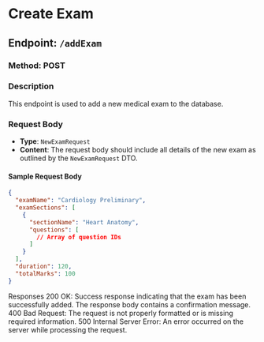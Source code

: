 # Create Exam

## Endpoint: `/addExam`

### Method: POST

### Description
This endpoint is used to add a new medical exam to the database.

### Request Body
- **Type**: `NewExamRequest`
- **Content**: The request body should include all details of the new exam as outlined by the `NewExamRequest` DTO.

#### Sample Request Body
```json
{
  "examName": "Cardiology Preliminary",
  "examSections": [
    {
      "sectionName": "Heart Anatomy",
      "questions": [
        // Array of question IDs
      ]
    }
  ],
  "duration": 120,
  "totalMarks": 100
}
```
Responses
200 OK: Success response indicating that the exam has been successfully added. The response body contains a confirmation message.
400 Bad Request: The request is not properly formatted or is missing required information.
500 Internal Server Error: An error occurred on the server while processing the request.